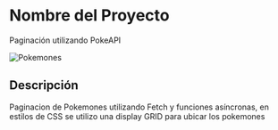 # Nombre del Proyecto

Paginación utilizando PokeAPI

![Pokemones](https://github.com/user-attachments/assets/29999638-a658-47b5-8227-36dae069b628)


## Descripción

Paginacion de Pokemones utilizando Fetch y funciones asíncronas, en estilos de CSS se utilizo una display GRID para ubicar los pokemones
